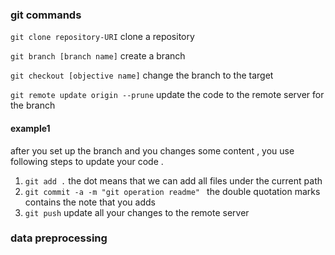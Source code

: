 ###  git commands  

`git clone repository-URI` clone a repository 

`git branch [branch name]` create a branch 

`git checkout [objective name]` change the branch to the target 

`git remote update origin --prune` update the code to the remote server for the branch 

#### example1 

after you set up the branch and you changes some content , you use following steps to update your code . 

1. `git add .` the dot means that we can add all files under the current path 
2. `git commit -a -m "git operation readme" ` the double quotation marks contains the note that you adds
3.  `git push` update all your changes to the remote server 

### data preprocessing 

